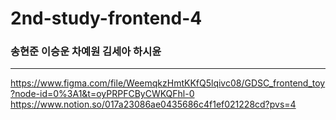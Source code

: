 # 2nd-study-frontend-4
### 송현준 이승운 차예원 김세아 하시윤
------
https://www.figma.com/file/WeemqkzHmtKKfQ5lqivc08/GDSC_frontend_toy?node-id=0%3A1&t=oyPRPFCByCWKQFhl-0
https://www.notion.so/017a23086ae0435686c4f1ef021228cd?pvs=4
